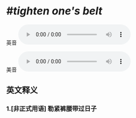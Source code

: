 # ***\#tighten one's belt*** 
英音
<audio src="./media/tighten one’s belt1_AAC.aac" controls="controls"></audio>

美音
<audio src="./media/tighten one’s belt2_AAC.aac" controls="controls"></audio>



  

英文释义
---
### 1.**[非正式用语] 勒紧裤腰带过日子**  


